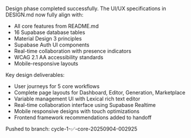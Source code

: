 Design phase completed successfully. The UI/UX specifications in DESIGN.md now fully align with:
- All core features from README.md
- 16 Supabase database tables
- Material Design 3 principles
- Supabase Auth UI components
- Real-time collaboration with presence indicators
- WCAG 2.1 AA accessibility standards
- Mobile-responsive layouts

Key design deliverables:
- User journeys for 5 core workflows
- Complete page layouts for Dashboard, Editor, Generation, Marketplace
- Variable management UI with Lexical rich text editor
- Real-time collaboration interface using Supabase Realtime
- Mobile responsive designs with touch optimizations
- Frontend framework recommendations added to handoff

Pushed to branch: cycle-1-✅-core-20250904-002925
